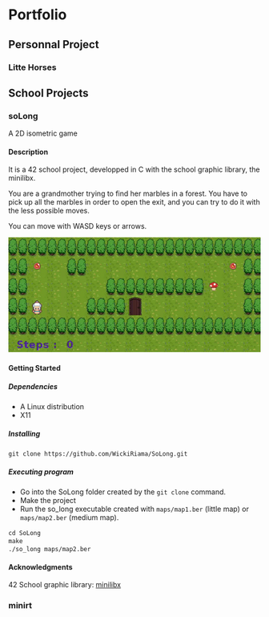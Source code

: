 # Portfolio

## Personnal Project

### Litte Horses

## School Projects

### soLong

A 2D isometric game

#### Description

It is a 42 school project, developped in C with the school graphic library, the minilibx.

You are a grandmother trying to find her marbles in a forest.
You have to pick up all the marbles in order to open the exit, and you can try to do it with the less possible moves.

You can move with WASD keys or arrows.

![SoLong](https://github.com/WickiRiama/wickiriama.github.io/blob/main/assets/img/SoLong.gif)


#### Getting Started

##### Dependencies

* A Linux distribution
* X11

##### Installing

 ```
 git clone https://github.com/WickiRiama/SoLong.git
 ```


##### Executing program

* Go into the SoLong folder created by the `git clone` command.
* Make the project
* Run the so_long executable created with `maps/map1.ber` (little map) or `maps/map2.ber` (medium map).

```
cd SoLong
make
./so_long maps/map2.ber
```
#### Acknowledgments

42 School graphic library: [minilibx](https://github.com/42Paris/minilibx-linux)

### minirt
